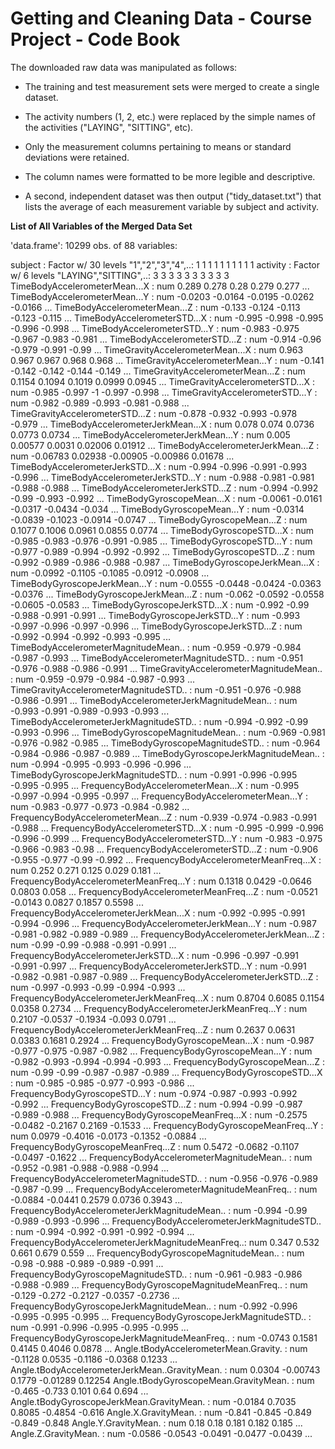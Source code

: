 # Getting and Cleaning Data - Course Project - Code Book

The downloaded raw data was manipulated as follows:

-   The training and test measurement sets were merged to create a single dataset.

-   The activity numbers (1, 2, etc.) were replaced by the simple names of the activities ("LAYING", "SITTING", etc).

-   Only the measurement columns pertaining to means or standard deviations were retained.

-   The column names were formatted to be more legible and descriptive.

-   A second, independent dataset was then output ("tidy_dataset.txt") that lists the average of each measurement variable by subject and activity.

**List of All Variables of the Merged Data Set**

'data.frame': 10299 obs. of 88 variables:

subject : Factor w/ 30 levels "1","2","3","4",..: 1 1 1 1 1 1 1 1 1 1
activity : Factor w/ 6 levels "LAYING","SITTING",..: 3 3 3 3 3 3 3 3 3 3
TimeBodyAccelerometerMean...X : num 0.289 0.278 0.28 0.279 0.277 ...
TimeBodyAccelerometerMean...Y : num -0.0203 -0.0164 -0.0195 -0.0262 -0.0166 ... 
TimeBodyAccelerometerMean...Z : num -0.133 -0.124 -0.113 -0.123 -0.115 ... 
TimeBodyAccelerometerSTD...X : num -0.995 -0.998 -0.995 -0.996 -0.998 ... 
TimeBodyAccelerometerSTD...Y : num -0.983 -0.975 -0.967 -0.983 -0.981 ... 
TimeBodyAccelerometerSTD...Z : num -0.914 -0.96 -0.979 -0.991 -0.99 ... 
TimeGravityAccelerometerMean...X : num 0.963 0.967 0.967 0.968 0.968 ... 
TimeGravityAccelerometerMean...Y : num -0.141 -0.142 -0.142 -0.144 -0.149 ... 
TimeGravityAccelerometerMean...Z : num 0.1154 0.1094 0.1019 0.0999 0.0945 ... 
TimeGravityAccelerometerSTD...X : num -0.985 -0.997 -1 -0.997 -0.998 ... 
TimeGravityAccelerometerSTD...Y : num -0.982 -0.989 -0.993 -0.981 -0.988 ... 
TimeGravityAccelerometerSTD...Z : num -0.878 -0.932 -0.993 -0.978 -0.979 ... 
TimeBodyAccelerometerJerkMean...X : num 0.078 0.074 0.0736 0.0773 0.0734 ... 
TimeBodyAccelerometerJerkMean...Y : num 0.005 0.00577 0.0031 0.02006 0.01912 ... 
TimeBodyAccelerometerJerkMean...Z : num -0.06783 0.02938 -0.00905 -0.00986 0.01678 ... 
TimeBodyAccelerometerJerkSTD...X : num -0.994 -0.996 -0.991 -0.993 -0.996 ... 
TimeBodyAccelerometerJerkSTD...Y : num -0.988 -0.981 -0.981 -0.988 -0.988 ... 
TimeBodyAccelerometerJerkSTD...Z : num -0.994 -0.992 -0.99 -0.993 -0.992 ... 
TimeBodyGyroscopeMean...X : num -0.0061 -0.0161 -0.0317 -0.0434 -0.034 ... 
TimeBodyGyroscopeMean...Y : num -0.0314 -0.0839 -0.1023 -0.0914 -0.0747 ... 
TimeBodyGyroscopeMean...Z : num 0.1077 0.1006 0.0961 0.0855 0.0774 ...
TimeBodyGyroscopeSTD...X : num -0.985 -0.983 -0.976 -0.991 -0.985 ...
TimeBodyGyroscopeSTD...Y : num -0.977 -0.989 -0.994 -0.992 -0.992 ...
TimeBodyGyroscopeSTD...Z : num -0.992 -0.989 -0.986 -0.988 -0.987 ...
TimeBodyGyroscopeJerkMean...X : num -0.0992 -0.1105 -0.1085 -0.0912 -0.0908 ... 
TimeBodyGyroscopeJerkMean...Y : num -0.0555 -0.0448 -0.0424 -0.0363 -0.0376 ... 
TimeBodyGyroscopeJerkMean...Z : num -0.062 -0.0592 -0.0558 -0.0605 -0.0583 ... 
TimeBodyGyroscopeJerkSTD...X : num -0.992 -0.99 -0.988 -0.991 -0.991 ... 
TimeBodyGyroscopeJerkSTD...Y : num -0.993 -0.997 -0.996 -0.997 -0.996 ... 
TimeBodyGyroscopeJerkSTD...Z : num -0.992 -0.994 -0.992 -0.993 -0.995 ... 
TimeBodyAccelerometerMagnitudeMean.. : num -0.959 -0.979 -0.984 -0.987 -0.993 ... 
TimeBodyAccelerometerMagnitudeSTD.. : num -0.951 -0.976 -0.988 -0.986 -0.991 ... 
TimeGravityAccelerometerMagnitudeMean.. : num -0.959 -0.979 -0.984 -0.987 -0.993 ... 
TimeGravityAccelerometerMagnitudeSTD.. : num -0.951 -0.976 -0.988 -0.986 -0.991 ... 
TimeBodyAccelerometerJerkMagnitudeMean.. : num -0.993 -0.991 -0.989 -0.993 -0.993 ... 
TimeBodyAccelerometerJerkMagnitudeSTD.. : num -0.994 -0.992 -0.99 -0.993 -0.996 ... 
TimeBodyGyroscopeMagnitudeMean.. : num -0.969 -0.981 -0.976 -0.982 -0.985 ... 
TimeBodyGyroscopeMagnitudeSTD.. : num -0.964 -0.984 -0.986 -0.987 -0.989 ... 
TimeBodyGyroscopeJerkMagnitudeMean.. : num -0.994 -0.995 -0.993 -0.996 -0.996 ... 
TimeBodyGyroscopeJerkMagnitudeSTD.. : num -0.991 -0.996 -0.995 -0.995 -0.995 ... 
FrequencyBodyAccelerometerMean...X : num -0.995 -0.997 -0.994 -0.995 -0.997 ... 
FrequencyBodyAccelerometerMean...Y : num -0.983 -0.977 -0.973 -0.984 -0.982 ... 
FrequencyBodyAccelerometerMean...Z : num -0.939 -0.974 -0.983 -0.991 -0.988 ... 
FrequencyBodyAccelerometerSTD...X : num -0.995 -0.999 -0.996 -0.996 -0.999 ... 
FrequencyBodyAccelerometerSTD...Y : num -0.983 -0.975 -0.966 -0.983 -0.98 ... 
FrequencyBodyAccelerometerSTD...Z : num -0.906 -0.955 -0.977 -0.99 -0.992 ... 
FrequencyBodyAccelerometerMeanFreq...X : num 0.252 0.271 0.125 0.029 0.181 ... 
FrequencyBodyAccelerometerMeanFreq...Y : num 0.1318 0.0429 -0.0646 0.0803 0.058 ... 
FrequencyBodyAccelerometerMeanFreq...Z : num -0.0521 -0.0143 0.0827 0.1857 0.5598 ... 
FrequencyBodyAccelerometerJerkMean...X : num -0.992 -0.995 -0.991 -0.994 -0.996 ... 
FrequencyBodyAccelerometerJerkMean...Y : num -0.987 -0.981 -0.982 -0.989 -0.989 ... 
FrequencyBodyAccelerometerJerkMean...Z : num -0.99 -0.99 -0.988 -0.991 -0.991 ... 
FrequencyBodyAccelerometerJerkSTD...X : num -0.996 -0.997 -0.991 -0.991 -0.997 ... 
FrequencyBodyAccelerometerJerkSTD...Y : num -0.991 -0.982 -0.981 -0.987 -0.989 ... 
FrequencyBodyAccelerometerJerkSTD...Z : num -0.997 -0.993 -0.99 -0.994 -0.993 ... 
FrequencyBodyAccelerometerJerkMeanFreq...X : num 0.8704 0.6085 0.1154 0.0358 0.2734 ... 
FrequencyBodyAccelerometerJerkMeanFreq...Y : num 0.2107 -0.0537 -0.1934 -0.093 0.0791 ... 
FrequencyBodyAccelerometerJerkMeanFreq...Z : num 0.2637 0.0631 0.0383 0.1681 0.2924 ... 
FrequencyBodyGyroscopeMean...X : num -0.987 -0.977 -0.975 -0.987 -0.982 ... 
FrequencyBodyGyroscopeMean...Y : num -0.982 -0.993 -0.994 -0.994 -0.993 ... 
FrequencyBodyGyroscopeMean...Z : num -0.99 -0.99 -0.987 -0.987 -0.989 ... 
FrequencyBodyGyroscopeSTD...X : num -0.985 -0.985 -0.977 -0.993 -0.986 ... 
FrequencyBodyGyroscopeSTD...Y : num -0.974 -0.987 -0.993 -0.992 -0.992 ... 
FrequencyBodyGyroscopeSTD...Z : num -0.994 -0.99 -0.987 -0.989 -0.988 ... 
FrequencyBodyGyroscopeMeanFreq...X : num -0.2575 -0.0482 -0.2167 0.2169 -0.1533 ... 
FrequencyBodyGyroscopeMeanFreq...Y : num 0.0979 -0.4016 -0.0173 -0.1352 -0.0884 ... 
FrequencyBodyGyroscopeMeanFreq...Z : num 0.5472 -0.0682 -0.1107 -0.0497 -0.1622 ... 
FrequencyBodyAccelerometerMagnitudeMean.. : num -0.952 -0.981 -0.988 -0.988 -0.994 ... 
FrequencyBodyAccelerometerMagnitudeSTD.. : num -0.956 -0.976 -0.989 -0.987 -0.99 ... 
FrequencyBodyAccelerometerMagnitudeMeanFreq.. : num -0.0884 -0.0441 0.2579 0.0736 0.3943 ... FrequencyBodyAccelerometerJerkMagnitudeMean.. : num -0.994 -0.99 -0.989 -0.993 -0.996 ... 
FrequencyBodyAccelerometerJerkMagnitudeSTD.. : num -0.994 -0.992 -0.991 -0.992 -0.994 ... FrequencyBodyAccelerometerJerkMagnitudeMeanFreq..: num 0.347 0.532 0.661 0.679 0.559 ... 
FrequencyBodyGyroscopeMagnitudeMean.. : num -0.98 -0.988 -0.989 -0.989 -0.991 ... 
FrequencyBodyGyroscopeMagnitudeSTD.. : num -0.961 -0.983 -0.986 -0.988 -0.989 ... 
FrequencyBodyGyroscopeMagnitudeMeanFreq.. : num -0.129 -0.272 -0.2127 -0.0357 -0.2736 ... 
FrequencyBodyGyroscopeJerkMagnitudeMean.. : num -0.992 -0.996 -0.995 -0.995 -0.995 ... 
FrequencyBodyGyroscopeJerkMagnitudeSTD.. : num -0.991 -0.996 -0.995 -0.995 -0.995 ... 
FrequencyBodyGyroscopeJerkMagnitudeMeanFreq.. : num -0.0743 0.1581 0.4145 0.4046 0.0878 ... 
Angle.tBodyAccelerometerMean.Gravity. : num -0.1128 0.0535 -0.1186 -0.0368 0.1233 ... 
Angle.tBodyAccelerometerJerkMean..GravityMean. : num 0.0304 -0.00743 0.1779 -0.01289 0.12254 
Angle.tBodyGyroscopeMean.GravityMean. : num -0.465 -0.733 0.101 0.64 0.694 ... 
Angle.tBodyGyroscopeJerkMean.GravityMean. : num -0.0184 0.7035 0.8085 -0.4854 -0.616 
Angle.X.GravityMean. : num -0.841 -0.845 -0.849 -0.849 -0.848
Angle.Y.GravityMean. : num 0.18 0.18 0.181 0.182 0.185 ...
Angle.Z.GravityMean. : num -0.0586 -0.0543 -0.0491 -0.0477 -0.0439 ...

